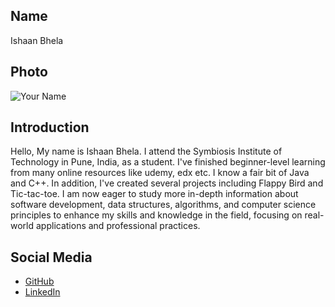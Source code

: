 ## Name
Ishaan Bhela

## Photo
![Your Name](https://i.imgur.com/WzqhjH2.png)

## Introduction
Hello, My name is Ishaan Bhela. I attend the Symbiosis Institute of Technology in Pune, India, as a student. I've finished beginner-level learning from many online resources like udemy, edx etc. I know a fair bit of Java and C++. In addition, I've created several projects including Flappy Bird and Tic-tac-toe.
I am now eager to study more in-depth information about software development, data structures, algorithms, and computer science principles to enhance my skills and knowledge in the field, focusing on real-world applications and professional practices.

## Social Media
- [GitHub](https://github.com/Ishaan453)
- [LinkedIn](https://www.linkedin.com/in/ishaan-bhela-93879b21a)
